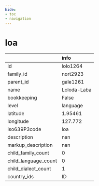 ```yaml
---
hide:
- toc
- navigation
---
```

# loa
|                      | info        |
|:---------------------|:------------|
| id                   | lolo1264    |
| family_id            | nort2923    |
| parent_id            | gale1261    |
| name                 | Loloda-Laba |
| bookkeeping          | False       |
| level                | language    |
| latitude             | 1.95461     |
| longitude            | 127.772     |
| iso639P3code         | loa         |
| description          | nan         |
| markup_description   | nan         |
| child_family_count   | 0           |
| child_language_count | 0           |
| child_dialect_count  | 1           |
| country_ids          | ID          |